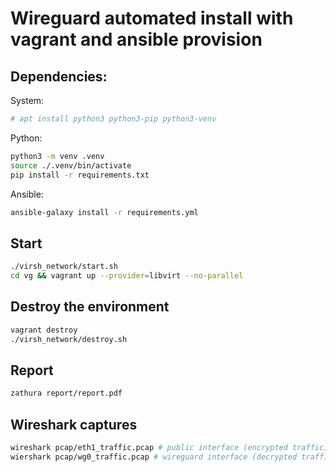 # Wireguard automated install with vagrant and ansible provision


## Dependencies:
System:

```bash
# apt install python3 python3-pip python3-venv
```

Python:

```bash
python3 -m venv .venv
source ./.venv/bin/activate
pip install -r requirements.txt
```
Ansible:

```bash
ansible-galaxy install -r requirements.yml
```

## Start
```bash
./virsh_network/start.sh
cd vg && vagrant up --provider=libvirt --no-parallel
```

## Destroy the environment
```bash
vagrant destroy
./virsh_network/destroy.sh
```


## Report
```bash
zathura report/report.pdf
```

## Wireshark captures
```bash
wireshark pcap/eth1_traffic.pcap # public interface (encrypted traffic)
wiershark pcap/wg0_traffic.pcap # wireguard interface (decrypted traffic)
```
